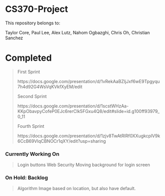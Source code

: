 # CS370-Project
This repository belongs to: <p>Taylor Core, Paul Lee, Alex Lutz,  Nahom Ogbazghi, Chris Oh, Christian Sanchez</p>

<p>
<h1>Completed</h1>

<blockquote>
<p></p>
<p>First Sprint</p>
https://docs.google.com/presentation/d/1vRekAaBZIjJxf6wE9Tpgyqu7h4d92G4WsVqKVkfXyEM/edit
<p></p>

<p>Second Sprint</p>
https://docs.google.com/presentation/d/1scstWHzAa-KKpObavpyCofeP0EJc6rerCIk5FGxu4Q8/edit#slide=id.g100ff93979_0_11
<p></p>


<p>Fourth Sprint</p>
https://docs.google.com/presentation/d/1zjv8TwAtRlRf0XXugkcplV9k6CcB69VlqCBNOCr1qXY/edit?usp=sharing
<p></p>

</blockquote>





<h3>Currently Working On</h3>

<blockquote>
Login buttons
Web Security
Moving background for login screen
</blockquote>

<h3>On Hold: Backlog</h3>
<blockquote>
Algorithm 
Image based on location, but also have default. 
</blockquote>

</p>


